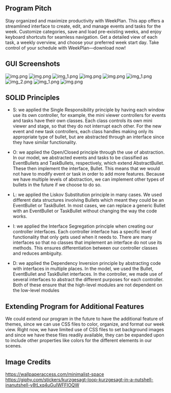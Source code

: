 ## Program Pitch
Stay organized and maximize productivity with WeekPlan. This app offers a streamlined interface to create, edit, 
and manage events and tasks for the week. Customize categories, save and load pre-existing weeks, and enjoy keyboard 
shortcuts for seamless navigation. Get a detailed view of each task, a weekly overview, and choose your preferred week
start day. Take control of your schedule with WeekPlan—download now!

## GUI Screenshots
![img.png](pngs/WelcomeScreen.png)
![img.png](PrePasswordWeekView.png)
![img_1.png](PasswordView.png)
![img.png](pngs/WeekView.png)
![img.png](pngs/CreateNewEvent.png)
![img_1.png](pngs/CreateNewTask.png)
![img_2.png](pngs/CreateNewWeek.png)
![img_1.png](pngs/MiniViewerEvent.png)
![img.png](pngs/MiniViewerTask.png)

## SOLID Principles
- S: we applied the Single Responsibility principle by having each window use its own controller, for example, 
the mini viewer controllers for events and tasks have their own classes. Each class controls its own mini viewer and stage,
so that they do not interrupt each other. For the new event and new task controllers, each class handles making only
its appropriate type of bullet, but are abstracted through an interface since they have similar functionality.

- O: we applied the Open/Closed principle through the use of abstraction. In our model, we abstracted events and tasks
to be classified as EventBullets and TaskBullets, respectively, which extend AbstractBullet. These then implement the
interface, Bullet. This means that we would not have to modify event or task in order to add more features. Because we
have multiple levels of abstraction, we can implement other types of bullets in the future if we choose to do so.

- L: we applied the Liskov Substitution principle in many cases. We used different data structures involving Bullets 
which meant they could be an EventBullet or TaskBullet. In most cases, we can replace a generic Bullet with an EventBullet
or TaskBullet without changing the way the code works.

- I: we applied the Interface Segregation principle when creating our controller interfaces. Each controller interface
has a specific level of functionality that only gets used when it needs to. There are many interfaces so that no classes
that implement an interface do not use its methods. This ensures differentiation between our controller classes and reduces
ambiguity.

- D: we applied the Dependency Inversion principle by abstracting code with interfaces in multiple places. In the model,
we used the Bullet, EventBullet and TaskBullet interfaces. In the controller, we made use of several interfaces to abstract
the different purposes for each controller. Both of these ensure that the high-level modules are not dependent on the low-level
modules

## Extending Program for Additional Features
We could extend our program in the future to have the additional feature of themes, since we can use CSS files to color,
organize, and format our week view. Right now, we have limited use of CSS files to set background images and since we have
these files readily available, they can be expanded upon to include other properties like colors for the different elements
in our scenes.

## Image Credits
https://wallpaperaccess.com/minimalist-space
https://giphy.com/stickers/kurzgesagt-loop-kurzgesagt-in-a-nutshell-inanutshell-y8tLxq4uGuIWFFIOQW
